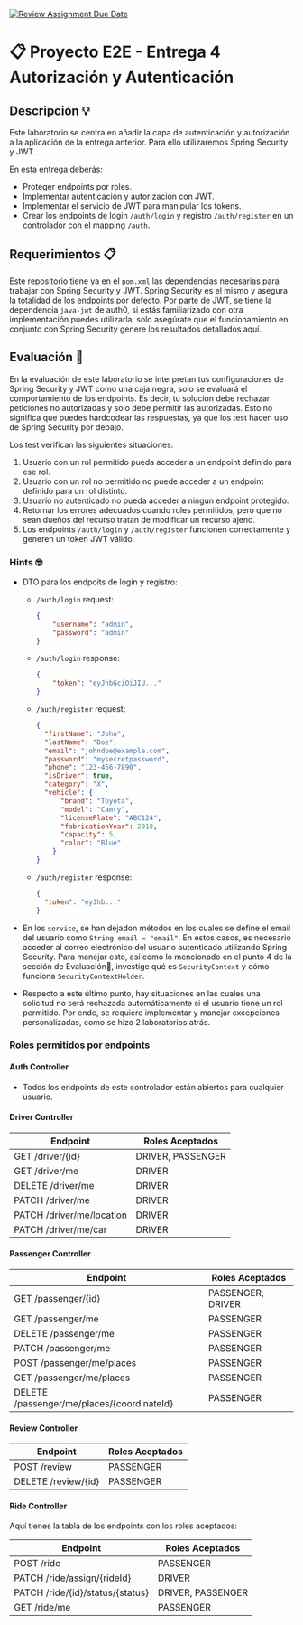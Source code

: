[![Review Assignment Due Date](https://classroom.github.com/assets/deadline-readme-button-22041afd0340ce965d47ae6ef1cefeee28c7c493a6346c4f15d667ab976d596c.svg)](https://classroom.github.com/a/0_pV7_o9)
# 📋 Proyecto E2E - Entrega 4 Autorización y Autenticación

## Descripción 💡

Este laboratorio se centra en añadir la capa de autenticación y autorización a la aplicación de la entrega anterior.
Para ello utilizaremos Spring Security y JWT.

En esta entrega deberás:

- Proteger endpoints por roles.
- Implementar autenticación y autorización con JWT.
- Implementar el servicio de JWT para manipular los tokens.
- Crear los endpoints de login `/auth/login` y registro `/auth/register` en un controlador con el mapping `/auth`.

## Requerimientos 📋

Este repositorio tiene ya en el `pom.xml` las dependencias necesarias para trabajar con Spring Security y JWT.
Spring Security es el mismo y asegura la totalidad de los endpoints por defecto.
Por parte de JWT, se tiene la dependencia `java-jwt` de auth0, si estás familiarizado con otra implementación puedes
utilizarla, solo asegúrate que el funcionamiento en conjunto con Spring Security genere los resultados detallados aquí.

## Evaluación 🚀

En la evaluación de este laboratorio se interpretan tus configuraciones de Spring Security y JWT como una caja negra,
solo se evaluará el comportamiento de los endpoints. Es decir, tu solución debe rechazar peticiones no autorizadas y
solo debe permitir las autorizadas. Esto no significa que puedes hardcodear las respuestas, ya que los test hacen uso de
Spring Security por debajo.

Los test verifican las siguientes situaciones:

1. Usuario con un rol permitido pueda acceder a un endpoint definido para ese rol.
2. Usuario con un rol no permitido no puede acceder a un endpoint definido para un rol distinto.
3. Usuario no autenticado no pueda acceder a ningun endpoint protegido.
4. Retornar los errores adecuados cuando roles permitidos, pero que no sean dueños del recurso tratan de modificar un
   recurso ajeno.
5. Los endpoints `/auth/login` y `/auth/register` funcionen correctamente y generen un token JWT válido.

### Hints 🤓

- DTO para los endpoits de login y registro:

    - `/auth/login` request:
        ```json
        {
            "username": "admin",
            "password": "admin"
        }
        ```
    - `/auth/login` response:
        ```json
        {
            "token": "eyJhbGciOiJIU..."
        } 
        ```
    - `/auth/register` request:
        ```json
        {
          "firstName": "John",
          "lastName": "Doe",
          "email": "johndoe@example.com",
          "password": "mysecretpassword",
          "phone": "123-456-7890",
          "isDriver": true,
          "category": "X",
          "vehicle": {
              "brand": "Toyota",
              "model": "Camry",
              "licensePlate": "ABC124",
              "fabricationYear": 2018,
              "capacity": 5,
              "color": "Blue"
            }
        }
      ```
    - `/auth/register` response:
        ```json
        {
          "token": "eyJhb..."
        }
        ```


- En los `service`, se han dejadon métodos en los cuales se define el email del usuario como `String email = "email"`.
  En estos casos, es necesario acceder al correo electrónico del usuario autenticado utilizando Spring Security.
  Para manejar esto, así como lo mencionado en el punto 4 de la sección de Evaluación🚀, investige qué es
  `SecurityContext` y cómo funciona `SecurityContextHolder`.


- Respecto a este último punto, hay situaciones en las cuales una solicitud no será rechazada automáticamente
  si el usuario tiene un rol permitido. Por ende, se requiere implementar y manejar excepciones personalizadas,
  como se hizo 2 laboratorios atrás.

### Roles permitidos por endpoints

#### Auth Controller

- Todos los endpoints de este controlador están abiertos para cualquier usuario.

#### Driver Controller

| Endpoint                  | Roles Aceptados   |
|---------------------------|-------------------|
| GET /driver/{id}          | DRIVER, PASSENGER |
| GET /driver/me            | DRIVER            |
| DELETE /driver/me         | DRIVER            |
| PATCH /driver/me          | DRIVER            | 
| PATCH /driver/me/location | DRIVER            |
| PATCH /driver/me/car      | DRIVER            |

#### Passenger Controller

| Endpoint                                   | Roles Aceptados   |
|--------------------------------------------|-------------------|
| GET /passenger/{id}                        | PASSENGER, DRIVER |
| GET /passenger/me                          | PASSENGER         |
| DELETE /passenger/me                       | PASSENGER         |
| PATCH /passenger/me                        | PASSENGER         |
| POST /passenger/me/places                  | PASSENGER         |
| GET /passenger/me/places                   | PASSENGER         |
| DELETE /passenger/me/places/{coordinateId} | PASSENGER         |

#### Review Controller

| Endpoint            | Roles Aceptados |
|---------------------|-----------------|
| POST /review        | PASSENGER       |
| DELETE /review/{id} | PASSENGER       |

#### Ride Controller

Aquí tienes la tabla de los endpoints con los roles aceptados:

| Endpoint                         | Roles Aceptados   |
|----------------------------------|-------------------|
| POST /ride                       | PASSENGER         |
| PATCH /ride/assign/{rideId}      | DRIVER            |
| PATCH /ride/{id}/status/{status} | DRIVER, PASSENGER |
| GET /ride/me                     | PASSENGER         |
